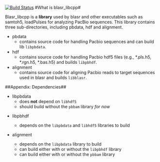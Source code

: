 [![Build Status](https://travis-ci.org/ylipacbio/blasr_libcpp.svg?branch=master)](https://travis-ci.org/ylipacbio/blasr_libcpp)
#What is blasr_libcpp#

Blasr_libcpp is a **library** used by blasr and other executables such as samtoh5, loadPulses for analyzing PacBio sequences. This library contains three sub-directories, including pbdata, hdf and alignment.
+ pbdata  
   - contains source code for handling Pacbio sequences and can build lib ```libpbdata```.
+ hdf 
   - contains source code for handling Pacbio hdf5 files (e.g., *.pls.h5, *.rgn.h5, *.bas.h5) and builds ```libpbhdf```.
+ alignment 
   - contains source code for aligning Pacbio reads to target sequences used in blasr and builds ```libblasr```.


##Appendix: Dependencies##
+ libpbdata
   -  does **not** depend on ```libhdf5```
   -  should build without the ```pbbam``` library *for now*

- libpbhdf
   -  depends on the ```libpbdata``` and ```libhdf5``` libraries to build
   
- alignment
   -  depends on the ```libpbdata``` library to build
   -  can build either with or without the ```libpbhdf``` library
   -  can build either with or without the ```pbbam``` library
